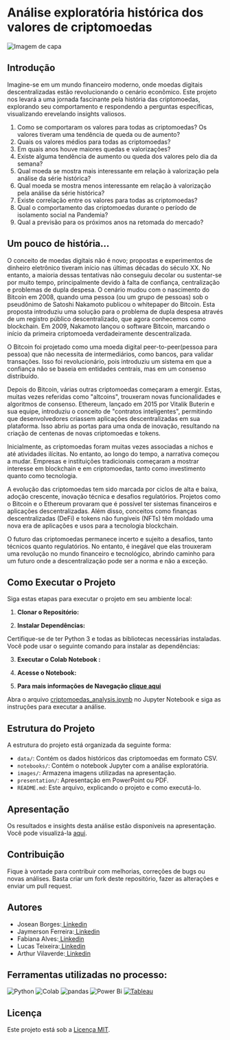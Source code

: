#  Análise exploratória histórica dos valores de criptomoedas


![Imagem de capa](https://investidorsardinha.r7.com/wp-content/uploads/2021/11/principais-criptomoedas-caracteristicas-valores-e-capitalizacao.jpg)

## Introdução

Imagine-se em um mundo financeiro moderno, onde moedas digitais descentralizadas estão revolucionando o cenário econômico.
Este projeto nos levará a uma jornada fascinante pela história das criptomoedas, explorando seu comportamento e respondendo
a perguntas específicas, visualizando erevelando insights valiosos.


1. Como se comportaram os valores para todas as criptomoedas? Os valores tiveram uma
tendência de queda ou de aumento?
2. Quais os valores médios para todas as criptomoedas?
3. Em quais anos houve maiores quedas e valorizações?
4. Existe alguma tendência de aumento ou queda dos valores pelo dia da semana?
5. Qual moeda se mostra mais interessante em relação à valorização pela análise da série
histórica?
6. Qual moeda se mostra menos interessante em relação à valorização pela análise da série
histórica?
7. Existe correlação entre os valores para todas as criptomoedas?
8. Qual o comportamento das criptomoedas durante o período de isolamento social na Pandemia?
9. Qual a previsão para os próximos anos na retomada do mercado?

## Um pouco de história...

O conceito de moedas digitais não é novo; propostas e experimentos de dinheiro eletrônico tiveram início nas últimas décadas do século XX. No entanto, a maioria dessas tentativas não conseguiu decolar ou sustentar-se por muito tempo, principalmente devido à falta de confiança, centralização e problemas de dupla despesa. O cenário mudou com o nascimento do Bitcoin em 2008, quando uma pessoa (ou um grupo de pessoas) sob o pseudônimo de Satoshi Nakamoto publicou o whitepaper do Bitcoin. Esta proposta introduziu uma solução para o problema de dupla despesa através de um registro público descentralizado, que agora conhecemos como blockchain. Em 2009, Nakamoto lançou o software Bitcoin, marcando o início da primeira criptomoeda verdadeiramente descentralizada.

O Bitcoin foi projetado como uma moeda digital peer-to-peer(pessoa para pessoa) que não necessita de intermediários, como bancos, para validar transações. Isso foi revolucionário, pois introduziu um sistema em que a confiança não se baseia em entidades centrais, mas em um consenso distribuído.

Depois do Bitcoin, várias outras criptomoedas começaram a emergir. Estas, muitas vezes referidas como "altcoins", trouxeram novas funcionalidades e algoritmos de consenso. Ethereum, lançado em 2015 por Vitalik Buterin e sua equipe, introduziu o conceito de "contratos inteligentes", permitindo que desenvolvedores criassem aplicações descentralizadas em sua plataforma. Isso abriu as portas para uma onda de inovação, resultando na criação de centenas de novas criptomoedas e tokens.

Inicialmente, as criptomoedas foram muitas vezes associadas a nichos e até atividades ilícitas. No entanto, ao longo do tempo, a narrativa começou a mudar. Empresas e instituições tradicionais começaram a mostrar interesse em blockchain e em criptomoedas, tanto como investimento quanto como tecnologia.

A evolução das criptomoedas tem sido marcada por ciclos de alta e baixa, adoção crescente, inovação técnica e desafios regulatórios. Projetos como o Bitcoin e o Ethereum provaram que é possível ter sistemas financeiros e aplicações descentralizadas. Além disso, conceitos como finanças descentralizadas (DeFi) e tokens não fungíveis (NFTs) têm moldado uma nova era de aplicações e usos para a tecnologia blockchain.

O futuro das criptomoedas permanece incerto e sujeito a desafios, tanto técnicos quanto regulatórios. No entanto, é inegável que elas trouxeram uma revolução no mundo financeiro e tecnológico, abrindo caminho para um futuro onde a descentralização pode ser a norma e não a exceção.

## Como Executar o Projeto

Siga estas etapas para executar o projeto em seu ambiente local:

1. **Clonar o Repositório:**

2. **Instalar Dependências:**

Certifique-se de ter Python 3 e todas as bibliotecas necessárias instaladas. Você pode usar o seguinte comando para instalar as dependências:

3. **Executar o Colab Notebook :**

4. **Acesse o Notebook:**

5. **Para mais informações de Navegação [clique aqui](https://github.com/Fabiana5308/projeto_grupo_m5_criptomoedas/blob/main/Passo-a-passo/Importa%C3%A7%C3%A3o-e-visualiza%C3%A7%C3%A3o.md)**

Abra o arquivo [criptomoedas_analysis.ipynb](https://colab.research.google.com/github/Fabiana5308/projeto_grupo_m5_criptomoedas/blob/main/Projeto_em_grupo_M%C3%B3dulo_5.ipynb) no Jupyter Notebook e siga as instruções para executar a análise.

## Estrutura do Projeto

A estrutura do projeto está organizada da seguinte forma:

- `data/`: Contém os dados históricos das criptomoedas em formato CSV.
- `notebooks/`: Contém o notebook Jupyter com a análise exploratória.
- `images/`: Armazena imagens utilizadas na apresentação.
- `presentation/`: Apresentação em PowerPoint ou PDF.
- `README.md`: Este arquivo, explicando o projeto e como executá-lo.

## Apresentação

Os resultados e insights desta análise estão disponíveis na apresentação. Você pode visualizá-la [aqui](presentation/nome-da-apresentacao.pdf).

## Contribuição

Fique à vontade para contribuir com melhorias, correções de bugs ou novas análises. Basta criar um fork deste repositório, fazer as alterações e enviar um pull request.

## Autores

- Josean Borges:[ Linkedin](https://www.linkedin.com/in/joseanplborges/)
- Jaymerson Ferreira:[ Linkedin](https://www.linkedin.com/in/jaymerson-ferreira/)
- Fabiana Alves:[ Linkedin](https://www.linkedin.com/in/fabiana-alves-823333179/)
- Lucas Teixeira:[ Linkedin](https://www.linkedin.com/in/lucstx/)
- Arthur Vilaverde:[ Linkedin](https://www.linkedin.com/in/arthur-vilarverde-dataanalytics/)

## Ferramentas utilizadas no processo:
![Python](https://img.shields.io/badge/Python-3776AB?style=for-the-badge&logo=python&logoColor=white)
![Colab](https://img.shields.io/badge/Colab-F9AB00?style=for-the-badge&logo=googlecolab&color=525252)
![pandas](https://img.shields.io/badge/pandas-150458?style=for-the-badge&logo=pandas&logoColor=white)
![Power Bi](https://img.shields.io/badge/power_bi-F2C811?style=for-the-badge&logo=powerbi&logoColor=black)
<a href='https://github.com/shivamkapasia0' target="_blank"><img alt='Tableau' src='https://img.shields.io/badge/Tableau-E97627?style=for-the-badge&logo=Tableau&logoColor=white'/></a>

## Licença

Este projeto está sob a [Licença MIT](LICENSE).

